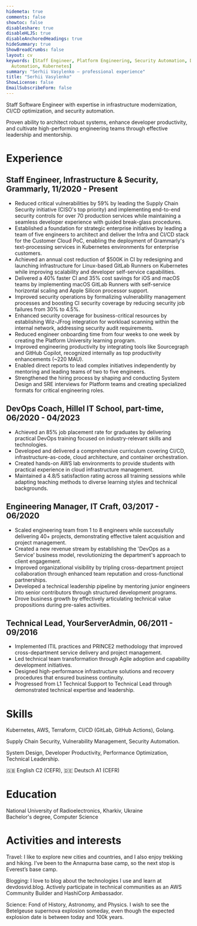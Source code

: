 ```yaml
---
hidemeta: true
comments: false
showtoc: false
disableshare: true
disableHLJS: true
disableAnchoredHeadings: true
hideSummary: true
ShowBreadCrumbs: false
layout: cv
keywords: [Staff Engineer, Platform Engineering, Security Automation, Developer Experience, DevOps Coach, Software Development Life Cycle (SDLC), AWS, Infrastructure 
  Automation, Kubernetes]
summary: "Serhii Vasylenko — professional experience"
title: "Serhii Vasylenko"
ShowLicense: false
EmailSubscribeForm: false
---
```


Staff Software Engineer with expertise in infrastructure modernization, CI/CD optimization, and security automation.

Proven ability to architect robust systems, enhance developer productivity, and cultivate high-performing engineering teams through effective leadership and mentorship.

# Experience

## Staff Engineer, Infrastructure & Security, Grammarly, 11/2020 - Present
- Reduced critical vulnerabilities by 59% by leading the Supply Chain Security initiative (CISO's top priority) and implementing end-to-end security controls for over 70 production services while maintaining a seamless developer experience with guided break-glass procedures.
- Established a foundation for strategic enterprise initiatives by leading a team of five engineers to architect and deliver the Infra and CI/CD stack for the Customer Cloud PoC, enabling the deployment of Grammarly's text-processing services in Kubernetes environments for enterprise customers.
- Achieved an annual cost reduction of $500K in CI by redesigning and launching infrastructure for Linux-based GitLab Runners on Kubernetes while improving scalability and developer self-service capabilities.
- Delivered a 40% faster CI and 35% cost savings for iOS and macOS teams by implementing macOS GitLab Runners with self-service horizontal scaling and Apple Silicon processor support.
- Improved security operations by formalizing vulnerability management processes and boosting CI security coverage by reducing security job failures from 30% to 4.5%.
- Enhanced security coverage for business-critical resources by establishing Wiz-JFrog integration for workload scanning within the internal network, addressing security audit requirements.
- Reduced engineer onboarding time from four weeks to one week by creating the Platform University learning program.
- Improved engineering productivity by integrating tools like Sourcegraph and GitHub Copilot, recognized internally as top productivity enhancements (~220 MAU).
- Enabled direct reports to lead complex initiatives independently by mentoring and leading teams of two to five engineers.
- Strengthened the hiring process by shaping and conducting System Design and SRE interviews for Platform teams and creating specialized formats for critical engineering roles.

## DevOps Coach, Hillel IT School, part-time, 06/2020 - 04/2023
- Achieved an 85% job placement rate for graduates by delivering practical DevOps training focused on industry-relevant skills and technologies.
- Developed and delivered a comprehensive curriculum covering CI/CD, infrastructure-as-code, cloud architecture, and container orchestration.
- Created hands-on AWS lab environments to provide students with practical experience in cloud infrastructure management.
- Maintained a 4.8/5 satisfaction rating across all training sessions while adapting teaching methods to diverse learning styles and technical backgrounds.

## Engineering Manager, IT Craft, 03/2017 - 06/2020
- Scaled engineering team from 1 to 8 engineers while successfully delivering 40+ projects, demonstrating effective talent acquisition and project management.
- Created a new revenue stream by establishing the 'DevOps as a Service' business model, revolutionizing the department's approach to client engagement.
- Improved organizational visibility by tripling cross-department project collaboration through enhanced team reputation and cross-functional partnerships.
- Developed a technical leadership pipeline by mentoring junior engineers into senior contributors through structured development programs.
- Drove business growth by effectively articulating technical value propositions during pre-sales activities.

## Technical Lead, YourServerAdmin, 06/2011 - 09/2016
- Implemented ITIL practices and PRINCE2 methodology that improved cross-department service delivery and project management.
- Led technical team transformation through Agile adoption and capability development initiatives.
- Designed high-performance infrastructure solutions and recovery procedures that ensured business continuity.
- Progressed from L1 Technical Support to Technical Lead through demonstrated technical expertise and leadership.


# Skills
Kubernetes, AWS, Terraform, CI/CD (GitLab, GitHub Actions), Golang.

Supply Chain Security, Vulnerability Management, Security Automation.

System Design, Developer Productivity, Performance Optimization, Technical Leadership.

🇬🇧 English C2 (CEFR), 🇩🇪 Deutsch A1 (CEFR)

# Education 
National University of Radioelectronics, Kharkiv, Ukraine\
Bachelor's degree, Computer Science

# Activities and interests
Travel: I like to explore new cities and countries, and I also enjoy trekking and hiking. I’ve been to the Annapurna base camp, so the next stop is Everest’s base camp.

Blogging: I love to blog about the technologies I use and learn at devdosvid.blog. Actively participate in technical communities as an AWS Community Builder and HashiCorp Ambassador.

Science: Fond of History, Astronomy, and Physics. I wish to see the Betelgeuse supernova explosion someday, even though the expected explosion date is between today and 100k years.
